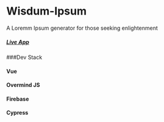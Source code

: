 # Wisdum-Ipsum

A Loremm Ipsum generator for those seeking enlightenment

##### [Live App](https://cli.vuejs.org/config/)

###Dev Stack

#### Vue

#### Overmind JS

#### Firebase

#### Cypress
